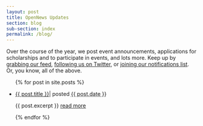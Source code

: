 ```yaml
---
layout: post
title: OpenNews Updates
section: blog
sub-section: index
permalink: /blog/
---
```


<p class="bodybig">Over the course of the year, we post event announcements, applications for scholarships and to participate in events, and lots more. Keep up by <a href="/feed.xml">grabbing our feed</a>, <a href="https://twitter.com/opennews">following us on Twitter</a>, or <a href="http://eepurl.com/czSVTL">joining our notifications list</a>. Or, you know, all of the above.</p>

<ul class="bloglist">
  {% for post in site.posts %}
    <li>
      <p class="blogtitle"><a href="{{ post.url }}">{{ post.title }}</a><span class="blogdate">| posted <abbr class="timeago" title="{{ post.date }}">{{ post.date }}</abbr></span></p>
      <p class="excerpt">{{ post.excerpt }}&nbsp;<a href="{{ post.url }}">read more</a></p>
    </li>
  {% endfor %}
</ul>
